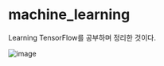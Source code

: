 # machine_learning

Learning TensorFlow를 공부하며 정리한 것이다.

![image](https://user-images.githubusercontent.com/68334229/124866132-da28fc00-dff6-11eb-8079-ca15152b87d9.png)
